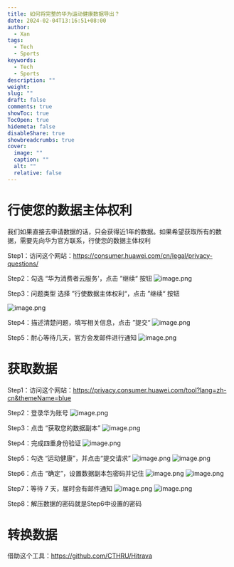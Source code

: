 ```yaml
---
title: 如何将完整的华为运动健康数据导出？
date: 2024-02-04T13:16:51+08:00
author:
  - Xan
tags:
  - Tech
  - Sports
keywords:
  - Tech
  - Sports
description: ""
weight: 
slug: ""
draft: false
comments: true
showToc: true
TocOpen: true
hidemeta: false
disableShare: true
showbreadcrumbs: true
cover:
  image: ""
  caption: ""
  alt: ""
  relative: false
---
```


# 行使您的数据主体权利
我们如果直接去申请数据的话，只会获得近1年的数据。如果希望获取所有的数据，需要先向华为官方联系，行使您的数据主体权利

Step1：访问这个网站：https://consumer.huawei.com/cn/legal/privacy-questions/

Step2：勾选 “华为消费者云服务'，点击 ”继续“ 按钮
![image.png](https://bu.dusays.com/2024/02/04/65bf23f8494e7.png)

Step3：问题类型 选择 ”行使数据主体权利“，点击 ”继续“ 按钮

![image.png](https://bu.dusays.com/2024/02/04/65bf241407984.png)

Step4：描述清楚问题，填写相关信息，点击 ”提交“
![image.png](https://bu.dusays.com/2024/02/04/65bf25489edfa.png)


Step5：耐心等待几天，官方会发邮件进行通知
![image.png](https://bu.dusays.com/2024/02/04/65bf24f86b613.png)

# 获取数据
Step1：访问这个网站：https://privacy.consumer.huawei.com/tool?lang=zh-cn&themeName=blue

Step2：登录华为账号
![image.png](https://bu.dusays.com/2024/02/04/65bf20a22f6fc.png)

Step3：点击 “获取您的数据副本”
![image.png](https://bu.dusays.com/2024/02/04/65bf2056e3b05.png)


Step4：完成四重身份验证
![image.png](https://bu.dusays.com/2024/02/04/65bf20f409b08.png)

Step5：勾选 “运动健康”，并点击“提交请求”
![image.png](https://bu.dusays.com/2024/02/04/65bf21d6c8728.png)
![image.png](https://bu.dusays.com/2024/02/04/65bf21f0c7b6c.png)

Step6：点击 “确定”，设置数据副本包密码并记住
![image.png](https://bu.dusays.com/2024/02/04/65bf221cf40c3.png)
![image.png](https://bu.dusays.com/2024/02/04/65bf22518e4cd.png)

Step7：等待 7 天，届时会有邮件通知
![image.png](https://bu.dusays.com/2024/02/04/65bf2276da3f8.png)
![image.png](https://bu.dusays.com/2024/02/04/65bf22be5f869.png)

Step8：解压数据的密码就是Step6中设置的密码

# 转换数据
借助这个工具：https://github.com/CTHRU/Hitrava

